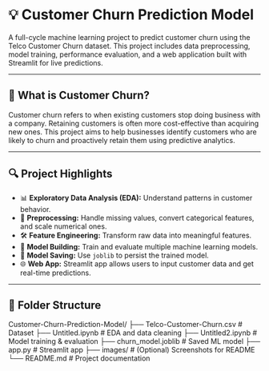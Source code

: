 # 💡 Customer Churn Prediction Model

A full-cycle machine learning project to predict customer churn using the Telco Customer Churn dataset. This project includes data preprocessing, model training, performance evaluation, and a web application built with Streamlit for live predictions.

---

## 🧠 What is Customer Churn?

Customer churn refers to when existing customers stop doing business with a company. Retaining customers is often more cost-effective than acquiring new ones. This project aims to help businesses identify customers who are likely to churn and proactively retain them using predictive analytics.

---

## 🔍 Project Highlights

- 📊 **Exploratory Data Analysis (EDA):** Understand patterns in customer behavior.
- 🧹 **Preprocessing:** Handle missing values, convert categorical features, and scale numerical ones.
- 🛠️ **Feature Engineering:** Transform raw data into meaningful features.
- 🤖 **Model Building:** Train and evaluate multiple machine learning models.
- 💾 **Model Saving:** Use `joblib` to persist the trained model.
- 🌐 **Web App:** Streamlit app allows users to input customer data and get real-time predictions.

---

## 📁 Folder Structure
Customer-Churn-Prediction-Model/
├── Telco-Customer-Churn.csv # Dataset
├── Untitled.ipynb # EDA and data cleaning
├── Untitled2.ipynb # Model training & evaluation
├── churn_model.joblib # Saved ML model
├── app.py # Streamlit app
├── images/ # (Optional) Screenshots for README
└── README.md # Project documentation


